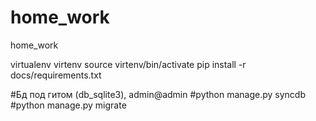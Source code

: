 # home_work
home_work


virtualenv virtenv
source virtenv/bin/activate
pip install -r docs/requirements.txt


#Бд под гитом (db_sqlite3), admin@admin
#python manage.py syncdb
#python manage.py migrate
